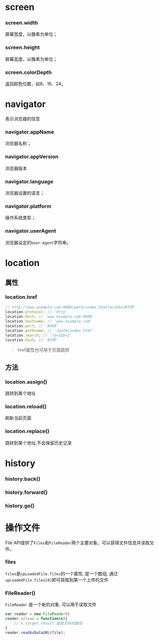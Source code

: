 # screen

### screen.width

屏幕宽度，以像素为单位；

### screen.height

屏幕高度，以像素为单位；

### screen.colorDepth

返回颜色位数，如8、16、24。

# navigator

 表示浏览器的信息

### navigator.appName

浏览器名称；

### navigator.appVersion

浏览器版本

### navigator.language

浏览器设置的语言；

### navigator.platform

操作系统类型；

### navigator.userAgent

浏览器设定的`User-Agent`字符串。

# location

## 属性

### location.href

```js
// http://www.example.com:8080/path/index.html?a=1&b=2#TOP
location.protocol; // 'http'
location.host; // 'www.example.com:8080'
location.hostname; // 'www.example.com'
location.port; // '8080'
location.pathname; // '/path/index.html'
location.search; // '?a=1&b=2'
location.hash; // '#TOP'
```

> href属性也可用于页面跳转

## 方法

### location.assign() 

跳转到某个地址

### location.reload() 

刷新当前页面

### location.replace() 

跳转到某个地址,不会保留历史记录

# history

### history.back()

### history.forward()

### history.go()

# 操作文件

File API提供了`Files`和`FileReader`两个主要对象，可以获得文件信息并读取文件。

### files

`files`是`upLoadedFile.files`的一个属性, 是一个数组, 通过`upLoadedFile.files[0]`即可获取到第一个上传的文件

### FileReader()

`FileReader` 是一个新的对象, 可以用于读取文件

```js
var reader = new FileReader()
reader.onload = function(e){
    // e.target.result 就是文件的路径
}
reader.readAsDataURL(file);
```

